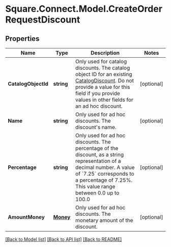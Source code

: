 # Square.Connect.Model.CreateOrderRequestDiscount
## Properties

Name | Type | Description | Notes
------------ | ------------- | ------------- | -------------
**CatalogObjectId** | **string** | Only used for catalog discounts. The catalog object ID for an existing [CatalogDiscount](#type-catalogdiscount).  Do not provide a value for this field if you provide values in other fields for an ad hoc discount. | [optional] 
**Name** | **string** | Only used for ad hoc discounts. The discount&#39;s name. | [optional] 
**Percentage** | **string** | Only used for ad hoc discounts. The percentage of the discount, as a string representation of a decimal number.  A value of &#x60;7.25&#x60; corresponds to a percentage of 7.25%. This value range between 0.0 up to 100.0 | [optional] 
**AmountMoney** | [**Money**](Money.md) | Only used for ad hoc discounts. The monetary amount of the discount. | [optional] 



[[Back to Model list]](../README.md#documentation-for-models) [[Back to API list]](../README.md#documentation-for-api-endpoints) [[Back to README]](../README.md)

